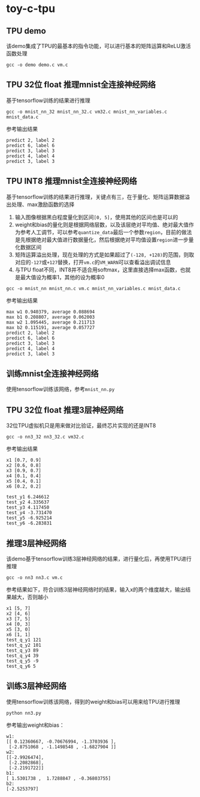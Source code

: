 # toy-c-tpu

## TPU demo

该demo集成了TPU的最基本的指令功能，可以进行基本的矩阵运算和ReLU激活函数处理
```
gcc -o demo demo.c vm.c
```

## TPU 32位 float 推理mnist全连接神经网络

基于tensorflow训练的结果进行推理
```
gcc -o mnist_nn_32 mnist_nn_32.c vm32.c mnist_nn_variables.c mnist_data.c
```

参考输出结果
```
predict 2, label 2
predict 6, label 6
predict 3, label 3
predict 4, label 4
predict 3, label 3
```

## TPU INT8 推理mnist全连接神经网络

基于tensorflow训练的结果进行推理，关键点有三，在于量化、矩阵运算数据溢出处理、max激励函数的选择
1. 输入图像根据黑白程度量化到区间`[0, 5]`，使用其他的区间也是可以的
2. weight和bias的量化则是根据网络层数，以及该层绝对平均值、绝对最大值作为参考人工调节，可以参考`quantize_data`最后一个参数`region`，目前的做法是先根据绝对最大值进行数据量化，然后根据绝对平均值设置`region`进一步量化数据区间
3. 矩阵运算溢出处理，现在处理的方式是如果超过了`(-128, +128)`的范围，则取对应的`-127`或`+127`替换，打开`vm.c`的`VM_WARN`可以查看溢出调试信息
4. 与TPU float不同，INT8并不适合用softmax，这里直接选择max函数，也就是最大值设为概率1，其他的设为概率0
```
gcc -o mnist_nn mnist_nn.c vm.c mnist_nn_variables.c mnist_data.c
```

参考输出结果
```
max w1 0.940379, average 0.088694
max b1 0.208807, average 0.062003
max w2 1.095445, average 0.211713
max b2 0.115191, average 0.057727
predict 2, label 2
predict 6, label 6
predict 3, label 3
predict 4, label 4
predict 3, label 3
```

## 训练mnist全连接神经网络

使用tensorflow训练该网络，参考`mnist_nn.py`

## TPU 32位 float 推理3层神经网络

32位TPU虚拟机只是用来做对比验证，最终芯片实现的还是INT8
```
gcc -o nn3_32 nn3_32.c vm32.c
```

参考输出结果
```
x1 [0.7, 0.9]
x2 [0.6, 0.8]
x3 [0.9, 0.7]
x4 [0.1, 0.4]
x5 [0.4, 0.1]
x6 [0.2, 0.2]

test_y1 6.246612
test_y2 4.335637
test_y3 4.117450
test_y4 -3.731470
test_y5 -6.925214
test_y6 -6.283831
```

## 推理3层神经网络

该demo基于tensorflow训练3层神经网络的结果，进行量化后，再使用TPU进行推理
```
gcc -o nn3 nn3.c vm.c
```

参考结果如下，符合训练3层神经网络时的结果，输入x的两个维度越大，输出结果越大，否则越小
```
x1 [5, 7]
x2 [4, 6]
x3 [7, 5]
x4 [0, 3]
x5 [3, 0]
x6 [1, 1]
test_q_y1 121
test_q_y2 101
test_q_y3 89
test_q_y4 39
test_q_y5 -9
test_q_y6 5

```

## 训练3层神经网络

使用tensorflow训练该网络，得到的weight和bias可以用来给TPU进行推理

```
python nn3.py
```

参考输出weight和bias：
```
w1:
[[ 0.12360667, -0.70676994, -1.3703936 ],
 [-2.8751068 , -1.1498548 , -1.6827904 ]]
w2:
[[-2.9926474],
 [-2.2082868],
 [-2.2191722]]
b1:
[ 1.5301738 ,  1.7288847 , -0.36803755]
b2:
[-2.5253797]
```
